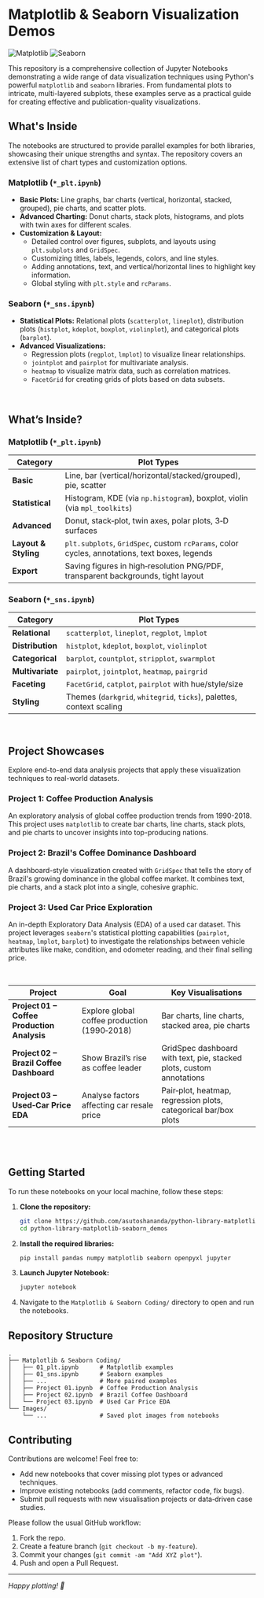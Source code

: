 # Matplotlib & Seaborn Visualization Demos
![Matplotlib](https://img.shields.io/badge/Matplotlib-3776AB?style=for-the-badge&logo=matplotlib&logoColor=white)
![Seaborn](https://img.shields.io/badge/Seaborn-4C9FCC?style=for-the-badge&logo=seaborn&logoColor=white)


This repository is a comprehensive collection of Jupyter Notebooks demonstrating a wide range of data visualization techniques using Python's powerful `matplotlib` and `seaborn` libraries. From fundamental plots to intricate, multi-layered subplots, these examples serve as a practical guide for creating effective and publication-quality visualizations.

## What's Inside

The notebooks are structured to provide parallel examples for both libraries, showcasing their unique strengths and syntax. The repository covers an extensive list of chart types and customization options.

### Matplotlib (`*_plt.ipynb`)
- **Basic Plots:** Line graphs, bar charts (vertical, horizontal, stacked, grouped), pie charts, and scatter plots.
- **Advanced Charting:** Donut charts, stack plots, histograms, and plots with twin axes for different scales.
- **Customization & Layout:**
    - Detailed control over figures, subplots, and layouts using `plt.subplots` and `GridSpec`.
    - Customizing titles, labels, legends, colors, and line styles.
    - Adding annotations, text, and vertical/horizontal lines to highlight key information.
    - Global styling with `plt.style` and `rcParams`.

### Seaborn (`*_sns.ipynb`)
- **Statistical Plots:** Relational plots (`scatterplot`, `lineplot`), distribution plots (`histplot`, `kdeplot`, `boxplot`, `violinplot`), and categorical plots (`barplot`).
- **Advanced Visualizations:**
    - Regression plots (`regplot`, `lmplot`) to visualize linear relationships.
    - `jointplot` and `pairplot` for multivariate analysis.
    - `heatmap` to visualize matrix data, such as correlation matrices.
    - `FacetGrid` for creating grids of plots based on data subsets.

<br>

## What’s Inside?

### Matplotlib (`*_plt.ipynb`)

| Category | Plot Types |
|----------|------------|
| **Basic** | Line, bar (vertical/horizontal/stacked/grouped), pie, scatter |
| **Statistical** | Histogram, KDE (via `np.histogram`), boxplot, violin (via `mpl_toolkits`) |
| **Advanced** | Donut, stack‑plot, twin axes, polar plots, 3‑D surfaces |
| **Layout & Styling** | `plt.subplots`, `GridSpec`, custom `rcParams`, color cycles, annotations, text boxes, legends |
| **Export** | Saving figures in high‑resolution PNG/PDF, transparent backgrounds, tight layout |

### Seaborn (`*_sns.ipynb`)

| Category | Plot Types |
|----------|------------|
| **Relational** | `scatterplot`, `lineplot`, `regplot`, `lmplot` |
| **Distribution** | `histplot`, `kdeplot`, `boxplot`, `violinplot` |
| **Categorical** | `barplot`, `countplot`, `stripplot`, `swarmplot` |
| **Multivariate** | `pairplot`, `jointplot`, `heatmap`, `pairgrid` |
| **Faceting** | `FacetGrid`, `catplot`, `pairplot` with hue/style/size |
| **Styling** | Themes (`darkgrid`, `whitegrid`, `ticks`), palettes, context scaling |

<br>

## Project Showcases

Explore end-to-end data analysis projects that apply these visualization techniques to real-world datasets.

### Project 1: Coffee Production Analysis
An exploratory analysis of global coffee production trends from 1990-2018. This project uses `matplotlib` to create bar charts, line charts, stack plots, and pie charts to uncover insights into top-producing nations.

### Project 2: Brazil's Coffee Dominance Dashboard
A dashboard-style visualization created with `GridSpec` that tells the story of Brazil's growing dominance in the global coffee market. It combines text, pie charts, and a stack plot into a single, cohesive graphic.

### Project 3: Used Car Price Exploration
An in-depth Exploratory Data Analysis (EDA) of a used car dataset. This project leverages `seaborn`'s statistical plotting capabilities (`pairplot`, `heatmap`, `lmplot`, `barplot`) to investigate the relationships between vehicle attributes like make, condition, and odometer reading, and their final selling price.

<br>

| Project | Goal | Key Visualisations |
|---------|------|-------------------|
| **Project 01 – Coffee Production Analysis** | Explore global coffee production (1990‑2018) | Bar charts, line charts, stacked area, pie charts |
| **Project 02 – Brazil Coffee Dashboard** | Show Brazil’s rise as coffee leader | GridSpec dashboard with text, pie, stacked plots, custom annotations |
| **Project 03 – Used‑Car Price EDA** | Analyse factors affecting car resale price | Pair‑plot, heatmap, regression plots, categorical bar/box plots |
<br>

<br>

## Getting Started

To run these notebooks on your local machine, follow these steps:

1.  **Clone the repository:**
    ```bash
    git clone https://github.com/asutoshananda/python-library-matplotlib-seaborn_demos.git
    cd python-library-matplotlib-seaborn_demos
    ```

2.  **Install the required libraries:**
    ```bash
    pip install pandas numpy matplotlib seaborn openpyxl jupyter
    ```

3.  **Launch Jupyter Notebook:**
    ```bash
    jupyter notebook
    ```

4.  Navigate to the `Matplotlib & Seaborn Coding/` directory to open and run the notebooks.

## Repository Structure

```
.
├── Matplotlib & Seaborn Coding/
│   ├── 01_plt.ipynb      # Matplotlib examples
│   ├── 01_sns.ipynb      # Seaborn examples
│   ├── ...               # More paired examples
│   ├── Project 01.ipynb  # Coffee Production Analysis
│   ├── Project 02.ipynb  # Brazil Coffee Dashboard
│   └── Project 03.ipynb  # Used Car Price EDA
└── Images/
    └── ...               # Saved plot images from notebooks

```

## Contributing

Contributions are welcome! Feel free to:

- Add new notebooks that cover missing plot types or advanced techniques.
- Improve existing notebooks (add comments, refactor code, fix bugs).
- Submit pull requests with new visualisation projects or data‑driven case studies.

Please follow the usual GitHub workflow:

1. Fork the repo.
2. Create a feature branch (`git checkout -b my-feature`).
3. Commit your changes (`git commit -am "Add XYZ plot"`).
4. Push and open a Pull Request.
---

*Happy plotting! 🎨*
